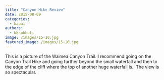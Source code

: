```yaml
---
title: "Canyon Hike Review"
date: 2015-08-09
categories: 
  - kauai
authors: 
  - bksubhuti
image: /images/15-10.jpg
featured_image: /images/15-10.jpg
---
```


This is a picture of the Waimea Canyon Trail. I recommend going on the Canyon Trail Hike and going further beyond the small waterfall and then to the edge of the cliff where the top of another huge waterfall is.  The view is so spectacular.